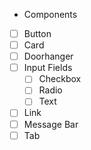 * Components
- [ ] Button
- [ ] Card
- [ ] Doorhanger
- [ ] Input Fields
  - [ ] Checkbox
  - [ ] Radio
  - [ ] Text
- [ ] Link
- [ ] Message Bar
- [ ] Tab
